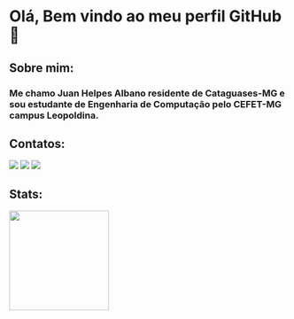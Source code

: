 # Olá, Bem vindo ao meu perfil GitHub 👋 
## Sobre mim:
### Me chamo Juan Helpes Albano residente de Cataguases-MG e sou estudante de Engenharia de Computação pelo CEFET-MG campus Leopoldina.

## Contatos:

<div>
<a href="https://www.instagram.com/juan_helpes" target="_blank"><img loading="lazy" src="https://img.shields.io/badge/-Instagram-%23E4405F?style=for-the-badge&logo=instagram&logoColor=white" target="_blank"></a>
<a href = "mailto:helpeshs@gmail.com"><img loading="lazy" src="https://img.shields.io/badge/Gmail-D14836?style=for-the-badge&logo=gmail&logoColor=white" target="_blank"></a>
<a href="https://www.linkedin.com/in/juan-helpes-61864a22b" target="_blank"><img loading="lazy" src="https://img.shields.io/badge/-LinkedIn-%230077B5?style=for-the-badge&logo=linkedin&logoColor=white" target="_blank"></a>   
</div>

## Stats:
<div>
<a href="https://github.com/JuanHelpes">
<img loading="lazy" height="180em" src="https://github-readme-stats.vercel.app/api/top-langs/?username=JuanHelpes&layout=compact&langs_count=7&theme=dracula"/>
</div>

